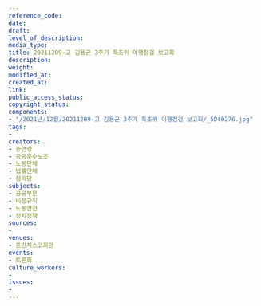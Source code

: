 ```yaml
---
reference_code: 
date: 
draft: 
level_of_description: 
media_type: 
title: 20211209-고 김용균 3주기 특조위 이행점검 보고회
description: 
weight: 
modified_at: 
created_at: 
link: 
public_access_status: 
copyright_status: 
components:
- "/2021년/12월/20211209-고 김용균 3주기 특조위 이행점검 보고회/_5D40276.jpg"
tags:
- 
creators:
- 총연맹
- 공공운수노조
- 노동단체
- 법률단체
- 정의당
subjects:
- 공공부문
- 비정규직
- 노동안전
- 정치정책
sources:
- 
venues:
- 프란치스코회관
events:
- 토론회
culture_workers:
- 
issues:
- 
---
```

